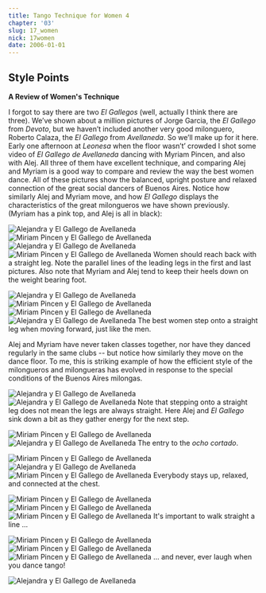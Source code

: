 ```yaml
---
title: Tango Technique for Women 4
chapter: '03'
slug: 17_women
nick: 17women
date: 2006-01-01
---
```


##  Style Points

**A Review of Women's Technique**

I forgot to say there are two _El Gallegos_ (well, actually I think there are three). We’ve shown about a million pictures of Jorge Garcia, the _El Gallego_ from _Devoto_, but we haven’t included another very good milonguero, Roberto Calaza, the _El Gallego_ from _Avellaneda_. So we’ll make up for it here. Early one afternoon at _Leonesa_ when the floor wasn’t’ crowded I shot some video of _El Gallego de Avellaneda_ dancing with Myriam Pincen, and also with Alej. All three of them have excellent technique, and comparing Alej and Myriam is a good way to compare and review the way the best women dance. All of these pictures show the balanced, upright posture and relaxed connection of the great social dancers of Buenos Aires. Notice how similarly Alej and Myriam move, and how _El Gallego_ displays the characteristics of the great milongueros we have shown previously. (Myriam has a pink top, and Alej is all in black):

![Alejandra y El Gallego de Avellaneda](/3_pics/17women/image002.jpg)
![Miriam Pincen y El Gallego de Avellaneda](/3_pics/17women/image004.jpg)
![Alejandra y El Gallego de Avellaneda](/3_pics/17women/image006.jpg)
![Miriam Pincen y El Gallego de Avellaneda](/3_pics/17women/image008.jpg)
Women should reach back with a straight leg. Note the parallel lines of the leading legs in the first and last
pictures. Also note that Myriam and Alej tend to keep their heels down on the weight bearing foot.

![Alejandra y El Gallego de Avellaneda](/3_pics/17women/image010.jpg)
![Miriam Pincen y El Gallego de Avellaneda](/3_pics/17women/image011.jpg)
![Miriam Pincen y El Gallego de Avellaneda](/3_pics/17women/image013.jpg)
![Alejandra y El Gallego de Avellaneda](/3_pics/17women/image014.jpg)
The best women step onto a straight leg when moving forward, just like the men.

Alej and Myriam have never taken classes together, nor have they danced regularly in the same clubs -- but notice how similarly they move on the dance floor. To me, this is striking example of how the efficient style of the milongueros and milongueras has evolved in response to the special conditions of the Buenos Aires milongas.

![Alejandra y El Gallego de Avellaneda](/3_pics/17women/image016.jpg)
![Alejandra y El Gallego de Avellaneda](/3_pics/17women/image018.jpg)
Note that stepping onto a straight leg does not mean the legs are always straight.
Here Alej and _El Gallego_ sink down a bit as they gather energy for the next step.

![Miriam Pincen y El Gallego de Avellaneda](/3_pics/17women/image020.jpg)
![Alejandra y El Gallego de Avellaneda](/3_pics/17women/image022.jpg)
The entry to the _ocho cortado_.

![Miriam Pincen y El Gallego de Avellaneda](/3_pics/17women/image024.jpg)
![Alejandra y El Gallego de Avellaneda](/3_pics/17women/image026.jpg)
![Miriam Pincen y El Gallego de Avellaneda](/3_pics/17women/image028.jpg)
Everybody stays up, relaxed, and connected at the chest.

![Miriam Pincen y El Gallego de Avellaneda](/3_pics/17women/image030.jpg)
![Miriam Pincen y El Gallego de Avellaneda](/3_pics/17women/image032.jpg)
![Miriam Pincen y El Gallego de Avellaneda](/3_pics/17women/image034.jpg)
It's important to walk straight a line ...

![Miriam Pincen y El Gallego de Avellaneda](/3_pics/17women/image036.jpg)
![Miriam Pincen y El Gallego de Avellaneda](/3_pics/17women/image040.jpg)
![Miriam Pincen y El Gallego de Avellaneda](/3_pics/17women/image042.jpg)
... and never, ever laugh when you dance tango!

![Alejandra y El Gallego de Avellaneda](/3_pics/17women/image038.jpg)

